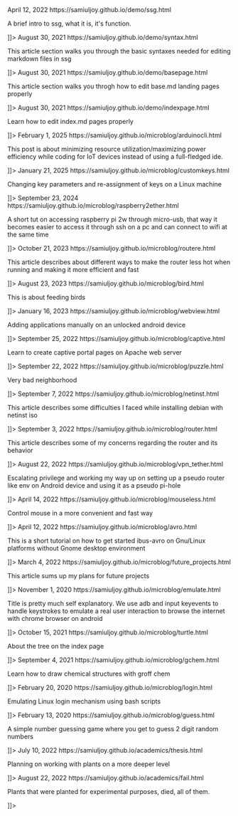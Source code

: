 
<item>
	<pubDate>April 12, 2022</pubDate>
	<title>About ssg</title>
	<description><![CDATA[
	<a href="https://samiuljoy.github.io/demo/ssg.html">https://samiuljoy.github.io/demo/ssg.html</a>
	<p>A brief intro to ssg, what it is, it's function.</p>
	]]>
	</description>
</item>

<item>
	<pubDate>August 30, 2021</pubDate>
	<title>Intro to basic syntaxes</title>
	<description><![CDATA[
	<a href="https://samiuljoy.github.io/demo/syntax.html">https://samiuljoy.github.io/demo/syntax.html</a>
	<p>This article section walks you through the basic syntaxes needed for editing markdown files in ssg</p>
	]]>
	</description>
</item>

<item>
	<pubDate>August 30, 2021</pubDate>
	<title>Edit base.md pages</title>
	<description><![CDATA[
	<a href="https://samiuljoy.github.io/demo/basepage.html">https://samiuljoy.github.io/demo/basepage.html</a>
	<p>This article section walks you throgh how to edit base.md landing pages properly</p>
	]]>
	</description>
</item>

<item>
	<pubDate>August 30, 2021</pubDate>
	<title>Edit index.md pages</title>
	<description><![CDATA[
	<a href="https://samiuljoy.github.io/demo/indexpage.html">https://samiuljoy.github.io/demo/indexpage.html</a>
	<p>Learn how to edit index.md pages properly</p>
	]]>
	</description>
</item>


<item>
	<pubDate>February  1, 2025</pubDate>
	<title>Minimizing resource utilization while coding in an IoT environment</title>
	<description><![CDATA[
	<a href="https://samiuljoy.github.io/microblog/arduinocli.html">https://samiuljoy.github.io/microblog/arduinocli.html</a>
	<p>This post is about minimizing resource utilization/maximizing power efficiency while coding for IoT devices instead of using a full-fledged ide.</p>
	]]>
	</description>
</item>

<item>
	<pubDate>January 21, 2025</pubDate>
	<title>Change keycodes</title>
	<description><![CDATA[
	<a href="https://samiuljoy.github.io/microblog/customkeys.html">https://samiuljoy.github.io/microblog/customkeys.html</a>
	<p>Changing key parameters and re-assignment of keys on a Linux machine</p>
	]]>
	</description>
</item>

<item>
	<pubDate>September 23, 2024</pubDate>
	<title>Accessing raspberry pi 2w through micro-usb</title>
	<description><![CDATA[
	<a href="https://samiuljoy.github.io/microblog/raspberry2ether.html">https://samiuljoy.github.io/microblog/raspberry2ether.html</a>
	<p>A short tut on accessing raspberry pi 2w through micro-usb, that way it becomes easier to access it through ssh on a pc and can connect to wifi at the same time</p>
	]]>
	</description>
</item>

<item>
	<pubDate>October 21, 2023</pubDate>
	<title>Making the router less hot</title>
	<description><![CDATA[
	<a href="https://samiuljoy.github.io/microblog/routere.html">https://samiuljoy.github.io/microblog/routere.html</a>
	<p>This article describes about different ways to make the router less hot when running and making it more efficient and fast</p>
	]]>
	</description>
</item>

<item>
	<pubDate>August 23, 2023</pubDate>
	<title>BirdFeeding</title>
	<description><![CDATA[
	<a href="https://samiuljoy.github.io/microblog/bird.html">https://samiuljoy.github.io/microblog/bird.html</a>
	<p>This is about feeding birds</p>
	]]>
	</description>
</item>

<item>
	<pubDate>January 16, 2023</pubDate>
	<title>Adding Applications Manually</title>
	<description><![CDATA[
	<a href="https://samiuljoy.github.io/microblog/webview.html">https://samiuljoy.github.io/microblog/webview.html</a>
	<p>Adding applications manually on an unlocked android device</p>
	]]>
	</description>
</item>

<item>
	<pubDate>September 25, 2022</pubDate>
	<title>Captive Portal on Apache</title>
	<description><![CDATA[
	<a href="https://samiuljoy.github.io/microblog/captive.html">https://samiuljoy.github.io/microblog/captive.html</a>
	<p>Learn to create captive portal pages on Apache web server</p>
	]]>
	</description>
</item>

<item>
	<pubDate>September 22, 2022</pubDate>
	<title>Solving a puzzle</title>
	<description><![CDATA[
	<a href="https://samiuljoy.github.io/microblog/puzzle.html">https://samiuljoy.github.io/microblog/puzzle.html</a>
	<p>Very bad neighborhood</p>
	]]>
	</description>
</item>

<item>
	<pubDate>September 7, 2022</pubDate>
	<title>Debian netinstall problems</title>
	<description><![CDATA[
	<a href="https://samiuljoy.github.io/microblog/netinst.html">https://samiuljoy.github.io/microblog/netinst.html</a>
	<p>This article describes some difficulties I faced while installing debian with netinst iso</p>
	]]>
	</description>
</item>

<item>
	<pubDate>September 3, 2022</pubDate>
	<title>Concerns about router</title>
	<description><![CDATA[
	<a href="https://samiuljoy.github.io/microblog/router.html">https://samiuljoy.github.io/microblog/router.html</a>
	<p>This article describes some of my concerns regarding the router and its behavior</p>
	]]>
	</description>
</item>

<item>
	<pubDate>August 22, 2022</pubDate>
	<title>Forwarding tun0 traffic through access point on Android</title>
	<description><![CDATA[
	<a href="https://samiuljoy.github.io/microblog/vpn_tether.html">https://samiuljoy.github.io/microblog/vpn_tether.html</a>
	<p>Escalating privilege and working my way up on setting up a pseudo router like env on Android device and using it as a pseudo pi-hole</p>
	]]>
	</description>
</item>

<item>
	<pubDate>April 14, 2022</pubDate>
	<title>Going mouseless</title>
	<description><![CDATA[
	<a href="https://samiuljoy.github.io/microblog/mouseless.html">https://samiuljoy.github.io/microblog/mouseless.html</a>
	<p>Control mouse in a more convenient and fast way</p>
	]]>
	</description>
</item>

<item>
	<pubDate>April 12, 2022</pubDate>
	<title>Setup ibus avro on non Gnome platforms</title>
	<description><![CDATA[
	<a href="https://samiuljoy.github.io/microblog/avro.html">https://samiuljoy.github.io/microblog/avro.html</a>
	<p>This is a short tutorial on how to get started ibus-avro on Gnu/Linux platforms without Gnome desktop environment</p>
	]]>
	</description>
</item>

<item>
	<pubDate>March  4, 2022</pubDate>
	<title>Plans on future projects</title>
	<description><![CDATA[
	<a href="https://samiuljoy.github.io/microblog/future_projects.html">https://samiuljoy.github.io/microblog/future_projects.html</a>
	<p>This article sums up my plans for future projects</p>
	]]>
	</description>
</item>

<item>
	<pubDate>November 1, 2020</pubDate>
	<title>Emulating user interactions using adb</title>
	<description><![CDATA[
	<a href="https://samiuljoy.github.io/microblog/emulate.html">https://samiuljoy.github.io/microblog/emulate.html</a>
	<p>Title is pretty much self explanatory. We use adb and input keyevents to handle keystrokes to emulate a real user interaction to browse the internet with chrome browser on android</p>
	]]>
	</description>
</item>

<item>
	<pubDate>October 15, 2021</pubDate>
	<title>Turtle fractal tree</title>
	<description><![CDATA[
	<a href="https://samiuljoy.github.io/microblog/turtle.html">https://samiuljoy.github.io/microblog/turtle.html</a>
	<p>About the tree on the index page</p>
	]]>
	</description>
</item>

<item>
	<pubDate>September 4, 2021</pubDate>
	<title>Chemical structures with groff chem</title>
	<description><![CDATA[
	<a href="https://samiuljoy.github.io/microblog/gchem.html">https://samiuljoy.github.io/microblog/gchem.html</a>
	<p>Learn how to draw chemical structures with groff chem</p>
	]]>
	</description>
</item>

<item>
	<pubDate>February 20, 2020</pubDate>
	<title>login.sh + username.sh</title>
	<description><![CDATA[
	<a href="https://samiuljoy.github.io/microblog/login.html">https://samiuljoy.github.io/microblog/login.html</a>
	<p>Emulating Linux login mechanism using bash scripts</p>
	]]>
	</description>
</item>

<item>
	<pubDate>February 13, 2020</pubDate>
	<title>guess.sh</title>
	<description><![CDATA[
	<a href="https://samiuljoy.github.io/microblog/guess.html">https://samiuljoy.github.io/microblog/guess.html</a>
	<p>A simple number guessing game where you get to guess 2 digit random numbers</p>
	]]>
	</description>
</item>


<item>
	<pubDate>July 10, 2022</pubDate>
	<title>Working with plants on whole new level</title>
	<description><![CDATA[
	<a href="https://samiuljoy.github.io/academics/thesis.html">https://samiuljoy.github.io/academics/thesis.html</a>
	<p>Planning on working with plants on a more deeper level</p>
	]]>
	</description>
</item>

<item>
	<pubDate>August 22, 2022</pubDate>
	<title>Initial failed attempt on thesis</title>
	<description><![CDATA[
	<a href="https://samiuljoy.github.io/academics/fail.html">https://samiuljoy.github.io/academics/fail.html</a>
	<p>Plants that were planted for experimental purposes, died, all of them.</p>
	]]>
	</description>
</item>

